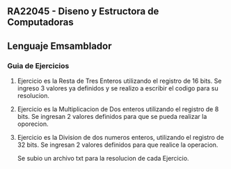 ## RA22045 - Diseno y Estructora de Computadoras ##
## Lenguaje Emsamblador ## 
### Guia de Ejercicios ### 


1. Ejercicio es la Resta de Tres Enteros utilizando el registro de 16 bits.
   Se ingreso 3 valores ya definidos y se realizo a escribir el codigo para su resolucion.   

2. Ejercicio es la Multiplicacion de Dos enteros utilizando el registro de 8 bits.
   Se ingresan 2 valores definidos para que se pueda realizar la oporecion.

3. Ejercicio es la Division de dos numeros enteros, utilizando el registro de 32 bits.
   Se ingresan 2 valores definidos para que realice la operacion.
   
   Se subio un archivo txt para la resolucion de cada Ejercicio.
